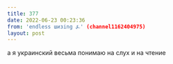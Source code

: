 ```yaml
---
title: 377
date: 2022-06-23 00:23:36
from: 'endless шизing ⍼' (channel1162404975)
layout: post
---
```


а я украинский весьма понимаю на слух и на чтение
